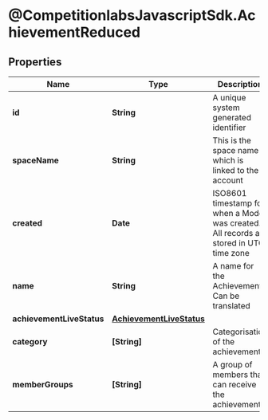 # @CompetitionlabsJavascriptSdk.AchievementReduced

## Properties

Name | Type | Description | Notes
------------ | ------------- | ------------- | -------------
**id** | **String** | A unique system generated identifier | [readonly] 
**spaceName** | **String** | This is the space name which is linked to the account | [readonly] 
**created** | **Date** | ISO8601 timestamp for when a Model was created. All records are stored in UTC time zone | [readonly] 
**name** | **String** | A name for the Achievement. Can be translated | 
**achievementLiveStatus** | [**AchievementLiveStatus**](AchievementLiveStatus.md) |  | 
**category** | **[String]** | Categorisation of the achievements | [optional] 
**memberGroups** | **[String]** | A group of members that can receive the achievement | [optional] 


